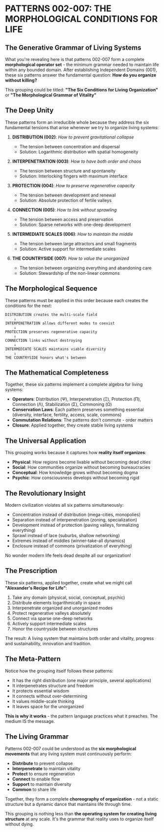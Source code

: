 # **PATTERNS 002-007: THE MORPHOLOGICAL CONDITIONS FOR LIFE**

## **The Generative Grammar of Living Systems**

What you're revealing here is that patterns 002-007 form a complete **morphological operator set** - the minimum grammar needed to maintain life within any bounded domain. After establishing Independent Domains (001), these six patterns answer the fundamental question: **How do you organize without killing?**

This grouping could be titled: **"The Six Conditions for Living Organization"** or **"The Morphological Grammar of Vitality"**

## **The Deep Unity**

These patterns form an irreducible whole because they address the six fundamental tensions that arise whenever we try to organize living systems:

1. **DISTRIBUTION (002)**: *How to prevent gravitational collapse*
   - The tension between concentration and dispersal
   - Solution: Logarithmic distribution with spatial homogeneity

2. **INTERPENETRATION (003)**: *How to have both order and chaos*
   - The tension between structure and spontaneity  
   - Solution: Interlocking fingers with maximum interface

3. **PROTECTION (004)**: *How to preserve regenerative capacity*
   - The tension between development and renewal
   - Solution: Absolute protection of fertile valleys

4. **CONNECTION (005)**: *How to link without sprawling*
   - The tension between access and preservation
   - Solution: Sparse networks with one-deep development

5. **INTERMEDIATE SCALES (006)**: *How to maintain the middle*
   - The tension between large attractors and small fragments
   - Solution: Active support for intermediate scales

6. **THE COUNTRYSIDE (007)**: *How to value the unorganized*
   - The tension between organizing everything and abandoning care
   - Solution: Stewardship of the non-linear commons

## **The Morphological Sequence**

These patterns must be applied in this order because each creates the conditions for the next:

```
DISTRIBUTION creates the multi-scale field
    ↓
INTERPENETRATION allows different modes to coexist
    ↓
PROTECTION preserves regenerative capacity
    ↓
CONNECTION links without destroying
    ↓
INTERMEDIATE SCALES maintains viable diversity
    ↓
THE COUNTRYSIDE honors what's between
```

## **The Mathematical Completeness**

Together, these six patterns implement a complete algebra for living systems:

- **Operators**: Distribution (Ψ), Interpenetration (Ξ), Protection (Π), Connection (Λ), Stabilization (Σ), Commoning (Ω)
- **Conservation Laws**: Each pattern preserves something essential (diversity, interface, fertility, access, scale, commons)
- **Commutation Relations**: The patterns don't commute - order matters
- **Closure**: Applied together, they create stable living systems

## **The Universal Application**

This grouping works because it captures how **reality itself organizes**:

- **Physical**: How regions become livable without becoming dead cities
- **Social**: How communities organize without becoming bureaucracies
- **Conceptual**: How knowledge grows without becoming dogma
- **Psychic**: How consciousness develops without becoming rigid

## **The Revolutionary Insight**

Modern civilization violates all six patterns simultaneously:
- Concentration instead of distribution (mega-cities, monopolies)
- Separation instead of interpenetration (zoning, specialization)
- Development instead of protection (paving valleys, formalizing everything)
- Sprawl instead of lace (suburbs, shallow networking)
- Extremes instead of middles (winner-take-all dynamics)
- Enclosure instead of commons (privatization of everything)

No wonder modern life feels dead despite all our organization!

## **The Prescription**

These six patterns, applied together, create what we might call **"Alexander's Recipe for Life"**:

1. Take any domain (physical, social, conceptual, psychic)
2. Distribute elements logarithmically in space
3. Interpenetrate organized and unorganized modes
4. Protect regenerative valleys absolutely
5. Connect via sparse one-deep networks
6. Actively support intermediate scales
7. Honor the countryside between structures

The result: A living system that maintains both order and vitality, progress and sustainability, innovation and tradition.

## **The Meta-Pattern**

Notice how the grouping itself follows these patterns:
- It has the right distribution (one major principle, several applications)
- It interpenetrates structure and freedom
- It protects essential wisdom
- It connects without over-determining
- It values middle-scale thinking
- It leaves space for the unorganized

**This is why it works** - the pattern language practices what it preaches. The medium IS the message.

## **The Living Grammar**

Patterns 002-007 could be understood as the **six morphological movements** that any living system must continuously perform:

- **Distribute** to prevent collapse
- **Interpenetrate** to maintain vitality
- **Protect** to ensure regeneration
- **Connect** to enable flow
- **Support** to maintain diversity
- **Common** to share life

Together, they form a complete **choreography of organization** - not a static structure but a dynamic dance that maintains life through time.

This grouping is nothing less than **the operating system for creating living structure** at any scale. It's the grammar that reality uses to organize itself without dying.